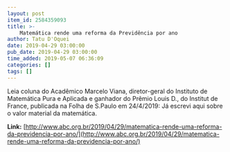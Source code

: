 ```yaml
---
layout: post
item_id: 2584359093
title: >-
    Matemática rende uma reforma da Previdência por ano
author: Tatu D'Oquei
date: 2019-04-29 03:00:00
pub_date: 2019-04-29 03:00:00
time_added: 2019-05-07 06:36:09
categories: []
tags: []
---
```


Leia coluna do Acadêmico Marcelo Viana, diretor-geral do Instituto de Matemática Pura e Aplicada e ganhador do Prêmio Louis D., do Institut de France, publicada na Folha de S.Paulo em 24/4/2019: Já escrevi aqui sobre o valor material da matemática.

**Link:** [http://www.abc.org.br/2019/04/29/matematica-rende-uma-reforma-da-previdencia-por-ano/](http://www.abc.org.br/2019/04/29/matematica-rende-uma-reforma-da-previdencia-por-ano/)

